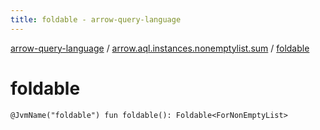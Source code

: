 ```yaml
---
title: foldable - arrow-query-language
---
```


[arrow-query-language](../index.html) / [arrow.aql.instances.nonemptylist.sum](index.html) / [foldable](./foldable.html)

# foldable

`@JvmName("foldable") fun foldable(): Foldable<ForNonEmptyList>`